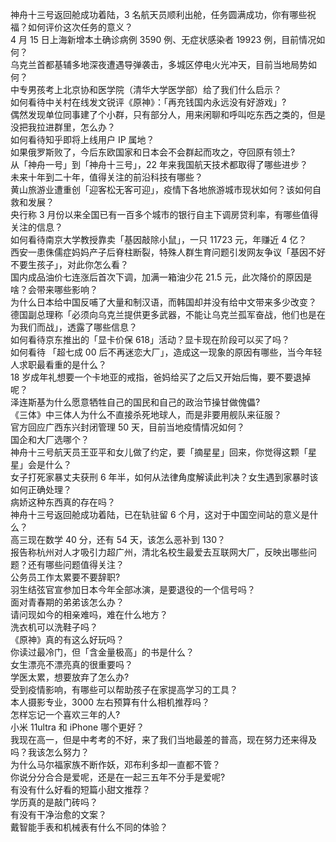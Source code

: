 神舟十三号返回舱成功着陆，3 名航天员顺利出舱，任务圆满成功，你有哪些祝福？如何评价这次任务的意义？  
4 月 15 日上海新增本土确诊病例 3590 例、无症状感染者 19923 例，目前情况如何？  
乌克兰首都基辅多地深夜遭遇导弹袭击，多城区停电火光冲天，目前当地局势如何？  
中专男孩考上北京协和医学院（清华大学医学部）给了我们什么启示？  
如何看待中关村在线发文锐评《原神》：「再充钱国内永远没有好游戏」?  
偶然发现单位同事建了个小群，只有部分人，用来闲聊和呼叫吃东西之类的，但是没把我拉进群里，怎么办？  
如何看待知乎即将上线用户 IP 属地？  
如果俄罗斯败了，今后东欧国家和日本会不会群起而攻之，夺回原有领土?  
从「神舟一号」到「神舟十三号」，22 年来我国航天技术都取得了哪些进步？  
未来十年到二十年，值得关注的前沿科技有哪些？  
黄山旅游业遭重创「迎客松无客可迎」，疫情下各地旅游城市现状如何？该如何自救和发展？  
央行称 3 月份以来全国已有一百多个城市的银行自主下调房贷利率，有哪些值得关注的信息？  
如何看待南京大学教授靠卖「基因敲除小鼠」，一只 11723 元，年赚近 4 亿？  
西安一患侏儒症妈妈产子后脊柱断裂，特殊人群生育问题引发网友争议「基因不好不要生孩子」，对此你怎么看？  
国内成品油价七连涨后首次下调，加满一箱油少花 21.5 元，此次降价的原因是啥？会带来哪些影响？  
为什么日本给中国反哺了大量和制汉语，而韩国却并没有给中文带来多少改变？  
德国副总理称「必须向乌克兰提供更多武器，不能让乌克兰孤军奋战，他们也是在为我们而战」，透露了哪些信息？  
如何看待京东推出的「显卡价保 618」活动？显卡现在阶段可以买了吗？  
如何看待 「超七成 00 后不再迷恋大厂」，造成这一现象的原因有哪些，当今年轻人求职最看重的是什么？  
18 岁成年礼想要一个卡地亚的戒指，爸妈给买了之后又开始后悔，要不要退掉呢？  
泽连斯基为什么愿意牺牲自己的国民和自己的政治节操甘做傀儡?  
《三体》中三体人为什么不直接杀死地球人，而是非要用舰队来征服？  
官方回应广西东兴封闭管理 50 天，目前当地疫情情况如何？  
国企和大厂选哪个？  
神舟十三号航天员王亚平和女儿做了约定，要「摘星星」回来，你觉得这颗「星星」会是什么？  
女子打死家暴丈夫获刑 6 年半，如何从法律角度解读此判决？女生遇到家暴时该如何正确处理？  
病娇这种东西真的存在吗？  
神舟十三号返回舱成功着陆，已在轨驻留 6 个月，这对于中国空间站的意义是什么？  
高三现在数学 40 分，还有 54 天，该怎么恶补到 130？  
报告称杭州对人才吸引力超广州，清北名校生最爱去互联网大厂，反映出哪些问题？还有哪些问题值得关注？  
公务员工作太累要不要辞职?  
羽生结弦官宣参加日本今年全部冰演，是要退役的一个信号吗？  
面对青春期的弟弟该怎么办？  
请问现如今的相亲难吗，难在什么地方？  
洗衣机可以洗鞋子吗？  
《原神》真的有这么好玩吗？  
你读过最冷门，但「含金量极高」的书是什么？  
女生漂亮不漂亮真的很重要吗？  
学医太累，想要放弃了怎么办?  
受到疫情影响，有哪些可以帮助孩子在家提高学习的工具？  
本人摄影专业，3000 左右预算有什么相机推荐吗？  
怎样忘记一个喜欢三年的人?  
小米 11ultra 和 iPhone 哪个更好？  
我现在高一，但是中考考的不好，来了我们当地最差的普高，现在努力还来得及吗？我该怎么努力？  
为什么马尔福家族不断作妖，邓布利多却一直都不管？  
你说分分合合是爱呢，还是在一起三五年不分手是爱呢?  
有没有什么好看的短篇小甜文推荐？  
学历真的是敲门砖吗？  
有没有干净治愈的文案？  
戴智能手表和机械表有什么不同的体验？  
